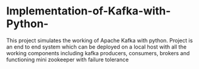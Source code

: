 # Implementation-of-Kafka-with-Python-
This project simulates the working of Apache Kafka with python. Project is an end to end system which can be deployed on a local host with all the working components including kafka producers, consumers, brokers and functioning mini zookeeper with failure tolerance 
